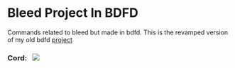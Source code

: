 # Bleed Project In BDFD
Commands related to bleed but made in bdfd. This is the revamped version of my old bdfd [project](https://github.com/zLancx/bleedbdfd)


### Cord:&nbsp;&nbsp;&nbsp;[![](https://dcbadge.vercel.app/api/server/a5DuJ6EEaQ)](https://discord.gg/a5DuJ6EEaQ)


 
